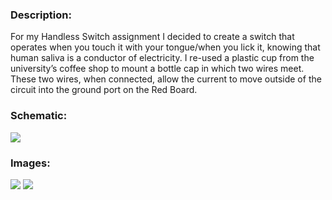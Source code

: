 ### Description:
For my Handless Switch assignment I decided to create a switch that operates when you touch it with your tongue/when you lick it, knowing that human saliva is a conductor of electricity. I re-used a plastic cup from the university’s coffee shop to mount a bottle cap in which two wires meet. These two wires, when connected, allow the current to move outside of the circuit into the ground port on the Red Board. 
### Schematic:
![](handlessCircuitDiagram.png)
### Images:
![](handless1)
![](handless2)




